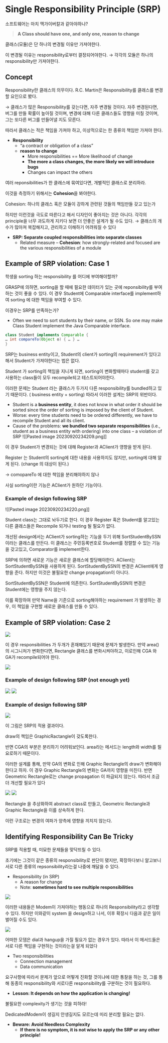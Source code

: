 # Single Responsibility Principle (SRP)

소프트웨어는 마치 맥가이버칼과 같아야하나?

> **A Class should have one, and only one, reason to change**

클래스(모듈)은 단 하나의 변경될 이유만 가져야한다.

이 변경될 이유는 responsibility로부터 결정되어야한다. → 각각의 모듈은 하나의 responsibility만 가져야한다.

## Concept

Responsibility란 클래스의 의무이다. R.C. Martin은 Responsibility를 클래스를 변경할 요인으로 봤다.

→ 클래스가 많은 Responsibility를 갖는다면, 자주 변경될 것이다. 자주 변경된다면, 버그를 만들 확률이 높아질 것이며, 변경에 대해 다른 클래스들도 영향을 미칠 것이며, 그는 또다른 버그를 만들어낼 지도 모른다.

따라서 클래스는 적은 책임을 가져야 하고, 이상적으로는 한 종류의 책임만 가져야 한다.

- **Responsibility**
    - “a contract or obligation of a class”
    - **reason to change**
        - More responsibilities == More likelihood of change
        - **The more a class changes, the more likely we will introduce bugs**
        - Changes can impact the others

여러 reponsibilities가 한 클래스에 묶여있다면, 개별적인 클래스로 분리하라.

이것을 측정하기 위해서는 **Cohesion**을 봐야한다.

Cohesion: 하나의 클래스 혹은 모듈이 강하게 관련된 것들의 책임만들 갖고 있는가

하지만 이런것을 극도로 따른다고 해서 디자인이 좋아지는 것은 아니다. 각각의 principle을 너무 과도하게 지키다 보면 더 안좋은 설계가 될 수도 있다. → 클래스의 개수가 많아져 복잡해지고, 관리하고 이해하기 어려워질 수 있다

- **SRP: Separate coupled responsibilities into separate classes**
    - Related measure – **Cohesion**: how strongly-related and focused are the various responsibilities of a module

## Example of SRP violation: Case 1

학생을 sorting 하는 responsibility 를 어디에 부여해야할까?

GRASP에 의하면, sorting을 할 때에 필요한 데이터가 있는 곳에 reponsibility를 부여하는 것이 좋을 수 있다. 이 경우 Student에 Comparable interface를 implement하여 sorting 에 대한 책임을 부여할 수 있다.

이경우는 SRP를 만족하는가?

- Often we need to sort students by their name, or SSN. So one may make Class Student implement the Java Comparable interface.

```java
class Student implements Comparable {
… int compareTo(Object o) { … } …
}
```

SRP는 business entity이고, Student의 client가 sorting의 requirement가 있다고 해서 Student가 가져야한다는 법은 없다.

Student 가 sorting의 책임을 지니게 되면, sorting이 변화할때마다 student를 갖고 사용하는 class들이 모두 recompile되고 테스트되어야한다.

이러한 문제는 Student 라는 클래스가 두가지 다른 responsibility를 bundled하고 있기 때문이다. ( business entity + sorting) 따라서 이러한 설계는 SRP의 위반이다.

- Student is a **business entity**, it does not know in what order it should be sorted since the order of sorting is imposed by the client of Student.
- Worse: every time students need to be ordered differently, we have to recompile Student and all its client.
- Cause of the problems: **we bundled two separate responsibilities** (i.e., student as a business entity with ordering) into one class – a violation of SRP
![[Pasted image 20230920234209.png]]

이 경우 Student가 변경되는 것에 대해 Register과 AClient가 영향을 받게 된다.

Register 는 Student의 sorting에 대한 내용을 사용하지도 않지만, sorting에 대해 알게 된다. (change 의 대상이 된다.)

→ comopareTo 에 대한 책임을 분리해야하지 않나

사실 sorting이란 기능은 AClient가 원하던 기능이다.

### Example of design following SRP

![[Pasted image 20230920234220.png]]

Student class는 그대로 놔두기로 한다. 이 경우 Register 혹은 Student를 알고있는 다른 클래스들은 Recompile 되거나 testing 될 필요가 없다.

개선된 design에서는 AClient가 sorting하는 기능을 두기 위해 SortStudentBySSN이라는 클래스를 만든다. 이 클래스는 주민등록번호로 Student를 정렬할 수 있는 기능을 갖고있고, Comparator를 implement한다.

SRP에 의하면 새로운 기능은 새로운 클래스에 할당해야한다. AClient는 SortStudentBySSN을 사용하게 된다. SortStudentBySSN의 변경은 AClient에게 영향을 준다. 하지만 이것은 불필요한 change propagation이 아니다.

SortStudentBySSN은 Student에 의존한다. SortStudentBySSN의 변경은 Student에는 영향을 주지 않는다.

이를 확장하여 만약 Name을 기준으로 sorting해야하는 requirement 가 발생하는 경우, 이 책임을 구현할 새로운 클래스를 만들 수 있다.

## Example of SRP violation: Case 2

![](https://i.imgur.com/0Qm8BiG.png)


이 경우 responsibilities 가 두개가 혼재해있기 때문에 문제가 발생한다. 만약 area() 의 시그니처가 변화한다면, Rectangle 클래스를 변화시켜야하고, 이로인해 CGA 와 GA가 recompile되어야 한다.

![](https://i.imgur.com/sJZo8Ri.png)

### Example of design following SRP (not enough yet)

![](https://i.imgur.com/t1dnJCF.png)
![](https://i.imgur.com/zBoM2bt.png)

### Example of design following SRP
![](https://i.imgur.com/QmfXsSH.png)

이 그림은 SRP의 적용 결과이다.

draw의 책임은 GraphicRactangle이 갖도록한다.

반면 CGA의 부분은 분리하기 어려워보인다. area라는 메서드는 length와 width를 필요로하기 때문이다.

이러한 설계를 통해, 만약 GA의 변화로 인해 Graphic Rectangle의 draw가 변화해야한다고 하자. 이 경우 Graphic Rectangle의 변화는 GA까지 영향을 미친다. 반면 Geometric Rectangle로는 change propagation 이 파급되지 않는다. 따라서 조금더 개선할 필요가 있다

![](https://i.imgur.com/S0OwpgN.png)
![](https://i.imgur.com/puJh9c9.png)

Rectangle 을 추상화하여 abstract class로 만들고, Geometric Rectangle과 Graphic Rectangle을 이를 상속하게 한다.

이런 구조로는 변경의 여파가 양측에 영향을 끼치지 않는다.

## Identifying Responsibility Can Be Tricky

SRP를 적용할 때, 미묘한 문제들을 맞닥뜨릴 수 있다.

초기에는 그것이 같은 종류의 responsibility로 판단이 됐지만, 확장하다보니 알고보니 서로 다른 종류의 repsonsibility라는걸 나중에 깨달을 수 있다.

- Responsibility (in SRP)
    - A reason for change
    - Note: **sometimes hard to see multiple responsibilities**

![](https://i.imgur.com/Qh0zz3o.png)

이러한 내용들은 Modem이 가져야하는 행동으로 하나의 Responsibility라고 생각할 수 있다. 하지만 이와같이 system 을 design하고 나서, 이후 확장시 다음과 같은 일이 벌어질 수도 있다.

![](https://i.imgur.com/glQhexy.png)

어떠한 모뎀은 dial과 hangup을 가질 필요가 없는 경우가 있다. 따라서 이 메서드들은 서로 다른 책임을 구현하는 것이라는걸 알게 되었다

- Two responsibilities
    - Connection management
    - Data communication

요구사항에 따라서 문제가 앞으로 어떻게 진화할 것이냐에 대한 통찰을 하는 것, 그를 통해 동종의 responsibility와 서로다른 responsibility를 구분하는 것이 필요하다.

- **Lesson: It depends on how the application is changing!**

불필요한 complexity가 생기는 것을 피하라!

DedicatedModem이 생길지 안생길지도 모르는데 미리 분리할 필요는 없다.

- **Beware: Avoid Needless Complexity**
    - **If there is no symptom, it is not wise to apply the SRP or any other principle!**
